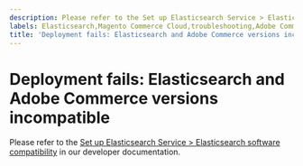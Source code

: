 ```yaml
---
description: Please refer to the Set up Elasticsearch Service > Elasticsearch software compatibility in our developer documentation.
labels: Elasticsearch,Magento Commerce Cloud,troubleshooting,Adobe Commerce,cloud infrastructure
title: 'Deployment fails: Elasticsearch and Adobe Commerce versions incompatible'
---
```


# Deployment fails: Elasticsearch and Adobe Commerce versions incompatible

Please refer to the [Set up Elasticsearch Service > Elasticsearch software compatibility](https://devdocs.magento.com/guides/v2.3/cloud/project/project-conf-files_services-elastic.html#elasticsearch-software-compatibility) in our developer documentation.